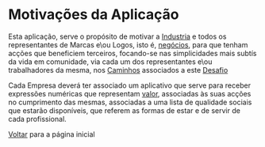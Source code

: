# Motivações  da Aplicação

Esta aplicação, serve o propósito de motivar a [Industria](./INDUSTRIA.md) e todos os representantes de Marcas e\ou Logos, isto é, [negócios](./EMPRESAS.md), para que tenham acções que beneficiem terceiros, focando-se nas simplicidades mais subtís da vida em comunidade, via cada um dos representantes e\ou trabalhadores da mesma, nos [Caminhos](./CAMINHOS.md) associados a este [Desafio](./DESAFIO.md)

Cada Empresa deverá ter associado um aplicativo que serve para receber expressões numéricas que representam [valor](./MOEDAS.md), associadas às suas acções no cumprimento das mesmas, associadas a uma lista de qualidade sociais que estarão disponíveis, que referem as formas de estar e de servir de cada profissional.

[Voltar](./README.md) para a página inicial
